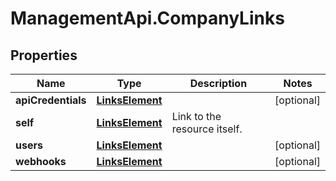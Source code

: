 # ManagementApi.CompanyLinks

## Properties

Name | Type | Description | Notes
------------ | ------------- | ------------- | -------------
**apiCredentials** | [**LinksElement**](LinksElement.md) |  | [optional] 
**self** | [**LinksElement**](LinksElement.md) | Link to the resource itself. | 
**users** | [**LinksElement**](LinksElement.md) |  | [optional] 
**webhooks** | [**LinksElement**](LinksElement.md) |  | [optional] 


